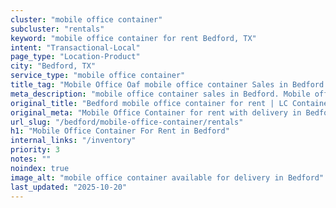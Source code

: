 ```yaml
---
cluster: "mobile office container"
subcluster: "rentals"
keyword: "mobile office container for rent Bedford, TX"
intent: "Transactional-Local"
page_type: "Location-Product"
city: "Bedford, TX"
service_type: "mobile office container"
title_tag: "Mobile Office Oaf mobile office container Sales in Bedford | LC Container"
meta_description: "mobile office container sales in Bedford. Mobile office containers for workspace solutions. Fast delivery, competitive pricing. Serving mobile office container area. Quote ID: KD2. Call (214) 524-4168 for your free quote today."
original_title: "Bedford mobile office container for rent | LC Container"
original_meta: "Mobile Office Container for rent with delivery in Bedford, TX. LC Container — local Since 2003. Get pricing today."
url_slug: "/bedford/mobile-office-container/rentals"
h1: "Mobile Office Container For Rent in Bedford"
internal_links: "/inventory"
priority: 3
notes: ""
noindex: true
image_alt: "mobile office container available for delivery in Bedford"
last_updated: "2025-10-20"
---
```


<!-- TODO: Add unique city/inventory copy, images, and internal links here. -->
